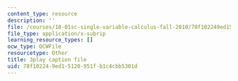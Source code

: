 ```yaml
---
content_type: resource
description: ''
file: /courses/18-01sc-single-variable-calculus-fall-2010/78f102249ed15120951fb1c4cbb5301d_hjZhPczMkL4.vtt
file_type: application/x-subrip
learning_resource_types: []
ocw_type: OCWFile
resourcetype: Other
title: 3play caption file
uid: 78f10224-9ed1-5120-951f-b1c4cbb5301d
---
```

